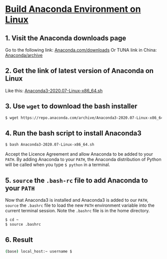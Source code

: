 # [Build Anaconda Environment on Linux](https://problemsolvingwithpython.com/01-Orientation/01.05-Installing-Anaconda-on-Linux/) 

## 1. Visit the Anaconda downloads page
Go to the following link: [Anaconda.com/downloads](https://www.anaconda.com/download/)
Or TUNA link in China: [Anaconda/archive](https://mirrors.tuna.tsinghua.edu.cn/anaconda/archive/)

## 2. Get the link of latest version of Anaconda on Linux
Like this: [Anaconda3-2020.07-Linux-x86_64.sh](https://repo.anaconda.com/archive/Anaconda3-2020.07-Linux-x86_64.sh)

## 3. Use `wget` to download the bash installer
```sh
$ wget https://repo.anaconda.com/archive/Anaconda3-2020.07-Linux-x86_64.sh
```

## 4. Run the bash script to install Anaconda3
```sh
$ bash Anaconda3-2020.07-Linux-x86_64.sh
```
Accept the Licence Agreement and allow Anaconda to be added to your `PATH`. By adding Anaconda to your `PATH`, the Anaconda distribution of Python will be called when you type `$ python` in a terminal.

## 5. `source` the `.bash-rc` file to add Anaconda to your `PATH`
Now that Anaconda3 is installed and Anaconda3 is added to our `PATH`, `source` the `.bashrc` file to load the new `PATH` environment variable into the current terminal session. Note the `.bashrc` file is in the home directory. 
```sh
$ cd ~
$ source .bashrc
```

## 6. Result
```sh
(base) local_host:~ username $ 
```



<!--stackedit_data:
eyJoaXN0b3J5IjpbLTQyNDA5MDY3MCwtMTM2MDYzNjQwNSwyMD
U1MDY3NjgxXX0=
-->